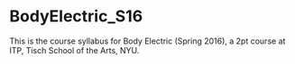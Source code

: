# BodyElectric_S16
This is the course syllabus for Body Electric (Spring 2016), a 2pt course at ITP, Tisch School of the Arts, NYU.
